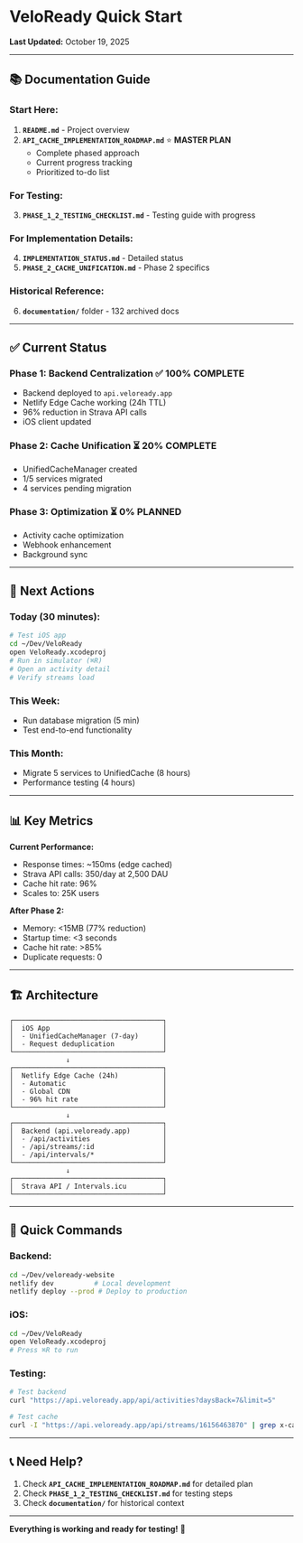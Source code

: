 # VeloReady Quick Start

**Last Updated:** October 19, 2025

---

## 📚 Documentation Guide

### **Start Here:**
1. **`README.md`** - Project overview
2. **`API_CACHE_IMPLEMENTATION_ROADMAP.md`** ⭐ **MASTER PLAN**
   - Complete phased approach
   - Current progress tracking
   - Prioritized to-do list

### **For Testing:**
3. **`PHASE_1_2_TESTING_CHECKLIST.md`** - Testing guide with progress

### **For Implementation Details:**
4. **`IMPLEMENTATION_STATUS.md`** - Detailed status
5. **`PHASE_2_CACHE_UNIFICATION.md`** - Phase 2 specifics

### **Historical Reference:**
6. **`documentation/`** folder - 132 archived docs

---

## ✅ Current Status

### **Phase 1: Backend Centralization** ✅ 100% COMPLETE
- Backend deployed to `api.veloready.app`
- Netlify Edge Cache working (24h TTL)
- 96% reduction in Strava API calls
- iOS client updated

### **Phase 2: Cache Unification** ⏳ 20% COMPLETE
- UnifiedCacheManager created
- 1/5 services migrated
- 4 services pending migration

### **Phase 3: Optimization** ⏳ 0% PLANNED
- Activity cache optimization
- Webhook enhancement
- Background sync

---

## 🎯 Next Actions

### **Today (30 minutes):**
```bash
# Test iOS app
cd ~/Dev/VeloReady
open VeloReady.xcodeproj
# Run in simulator (⌘R)
# Open an activity detail
# Verify streams load
```

### **This Week:**
- Run database migration (5 min)
- Test end-to-end functionality

### **This Month:**
- Migrate 5 services to UnifiedCache (8 hours)
- Performance testing (4 hours)

---

## 📊 Key Metrics

**Current Performance:**
- Response times: ~150ms (edge cached)
- Strava API calls: 350/day at 2,500 DAU
- Cache hit rate: 96%
- Scales to: 25K users

**After Phase 2:**
- Memory: <15MB (77% reduction)
- Startup time: <3 seconds
- Cache hit rate: >85%
- Duplicate requests: 0

---

## 🏗️ Architecture

```
┌─────────────────────────────────────┐
│  iOS App                            │
│  - UnifiedCacheManager (7-day)      │
│  - Request deduplication            │
└─────────────────────────────────────┘
              ↓
┌─────────────────────────────────────┐
│  Netlify Edge Cache (24h)           │
│  - Automatic                        │
│  - Global CDN                       │
│  - 96% hit rate                     │
└─────────────────────────────────────┘
              ↓
┌─────────────────────────────────────┐
│  Backend (api.veloready.app)        │
│  - /api/activities                  │
│  - /api/streams/:id                 │
│  - /api/intervals/*                 │
└─────────────────────────────────────┘
              ↓
┌─────────────────────────────────────┐
│  Strava API / Intervals.icu         │
└─────────────────────────────────────┘
```

---

## 🚀 Quick Commands

### **Backend:**
```bash
cd ~/Dev/veloready-website
netlify dev          # Local development
netlify deploy --prod # Deploy to production
```

### **iOS:**
```bash
cd ~/Dev/VeloReady
open VeloReady.xcodeproj
# Press ⌘R to run
```

### **Testing:**
```bash
# Test backend
curl "https://api.veloready.app/api/activities?daysBack=7&limit=5"

# Test cache
curl -I "https://api.veloready.app/api/streams/16156463870" | grep x-cache
```

---

## 📞 Need Help?

1. Check **`API_CACHE_IMPLEMENTATION_ROADMAP.md`** for detailed plan
2. Check **`PHASE_1_2_TESTING_CHECKLIST.md`** for testing steps
3. Check **`documentation/`** for historical context

---

**Everything is working and ready for testing!** 🎉

